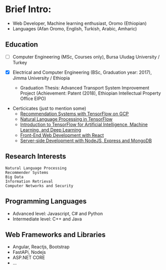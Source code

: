 # Brief Intro:
- Web Developer, Machine learning enthusiast, Oromo (Ethiopian)
- Languages (Afan Oromo, English, Turkish, Arabic, Amharic)

## Education
<!-- - [ ] Computer Engineering (MSc, Ongoing), Sakarya University / Turkey --> 
- [ ] Computer Engineering (MSc, Courses only), Bursa Uludag University / Turkey
   <!--- - Graduation Thesis (underway): Deep Attention and Online Learning For Hybrid Article Recommendation System  --->
   
- [X] Electrical and Computer Engineering (BSc, Graduation year: 2017), Jimma University / Ethiopia
  - Graduation Thesis: Advanced Transport System Improvement Project (Achievement: Patent (2018), Ethiopian Intellectual Property Office EIPO)

- Certicicates (just to mention some)
  - [Recommendation Systems with TensorFlow on GCP](https://www.coursera.org/account/accomplishments/records/PCLZ8UW4UKA3)
  - [Natural Language Processing in TensorFlow](https://www.coursera.org/account/accomplishments/certificate/QJPBETMDBLLR)
  - [Introduction to TensorFlow for Artificial Intelligence, Machine Learning, and Deep Learning](https://www.coursera.org/account/accomplishments/certificate/U7VBXYE6NNE4)
  - [Front-End Web Development with React](https://www.coursera.org/account/accomplishments/certificate/MDJQ7L4Y4H55)
  - [Server-side Development with NodeJS, Express and MongoDB](https://www.coursera.org/account/accomplishments/certificate/47N6RDC3TF6J)


## Research Interests
```
Natural Language Processing
Recommender Systems
Big Data
Information Retrieval
Computer Networks and Security
```

## Programming Languages
- Advanced level: Javascript, C# and Python
- Intermediate level: C++ and Java

## Web Frameworks and Libraries
- Angular, Reactjs, Bootstrap
- FastAPi, Nodejs
- ASP.NET CORE
-  ...



